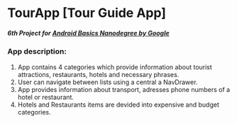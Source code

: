 # TourApp [Tour Guide App]

##### 6th Project for [Android Basics Nanodegree by Google](https://www.udacity.com/course/android-basics-nanodegree-by-google--nd803)

### App description:

1. App contains 4 categories which provide information about tourist attractions, restaurants, hotels and necessary phrases.
2. User can navigate between lists using a central a NavDrawer.
3. App provides information about transport, adresses phone numbers of a hotel or restaurant.
4. Hotels and Restaurants items are devided into expensive and budget categories.
